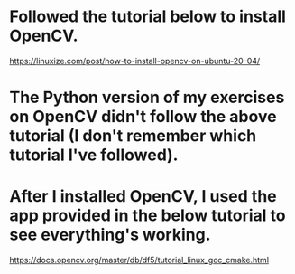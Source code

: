 # Followed the tutorial below to install OpenCV.
https://linuxize.com/post/how-to-install-opencv-on-ubuntu-20-04/

# The Python version of my exercises on OpenCV didn't follow the above tutorial (I don't remember which tutorial I've followed).

# After I installed OpenCV, I used the app provided in the below tutorial to see everything's working.
https://docs.opencv.org/master/db/df5/tutorial_linux_gcc_cmake.html